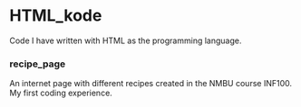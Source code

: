 # HTML_kode

Code I have written with HTML as the programming language.

### recipe_page 
An internet page with different recipes created in the NMBU course INF100. My first coding experience.
